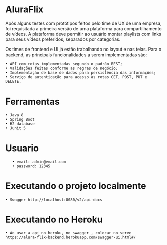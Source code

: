 # AluraFlix


Após alguns testes com protótipos feitos pelo time de UX de uma empresa, foi requisitada a primeira versão de uma plataforma para compartilhamento de vídeos. A plataforma deve permitir ao usuário montar playlists com links para seus vídeos preferidos, separados por categorias.  

Os times de frontend e UI já estão trabalhando no layout e nas telas. Para o backend, as principais funcionalidades a serem implementadas são:

	• API com rotas implementadas segundo o padrão REST;
	• Validações feitas conforme as regras de negócio;
	• Implementação de base de dados para persistência das informações;
	• Serviço de autenticação para acesso às rotas GET, POST, PUT e DELETE.

# Ferramentas

	• Java 8
	• Spring Boot
	• H2 database
	• Junit 5	
	
# Usuario
       • email: admin@email.com
       • password: 12345

# Executando o projeto localmente

	• Swagger http://localhost:8080/v2/api-docs

# Executando no Heroku

	• Ao usar a api no heroku, no swagger , colocar no serve https://alura-flix-backend.herokuapp.com/swagger-ui.html#/


  
